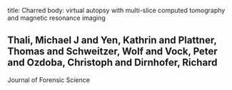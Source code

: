 title: Charred body: virtual autopsy with multi-slice computed tomography and magnetic resonance imaging

## Thali, Michael J and Yen, Kathrin and Plattner, Thomas and Schweitzer, Wolf and Vock, Peter and Ozdoba, Christoph and Dirnhofer, Richard
Journal of Forensic Science

